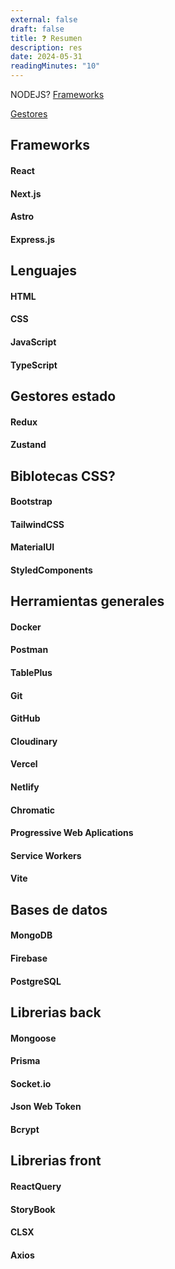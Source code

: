```yaml
---
external: false
draft: false
title: ❓ Resumen
description: res
date: 2024-05-31
readingMinutes: "10"
---
```


NODEJS?
[Frameworks](#frameworks)

[Gestores](#gestores-estado)

## Frameworks

#### React

#### Next.js

#### Astro

#### Express.js

## Lenguajes

#### HTML

#### CSS

#### JavaScript

#### TypeScript

## Gestores estado

#### Redux

#### Zustand

## Biblotecas CSS?

#### Bootstrap

#### TailwindCSS

#### MaterialUI

#### StyledComponents

## Herramientas generales

#### Docker

#### Postman

#### TablePlus

#### Git

#### GitHub

#### Cloudinary

#### Vercel

#### Netlify

#### Chromatic

#### Progressive Web Aplications

#### Service Workers

#### Vite

## Bases de datos

#### MongoDB

#### Firebase

#### PostgreSQL

## Librerias back

#### Mongoose

#### Prisma

#### Socket.io

#### Json Web Token

#### Bcrypt

## Librerias front

#### ReactQuery

#### StoryBook

#### CLSX

#### Axios
